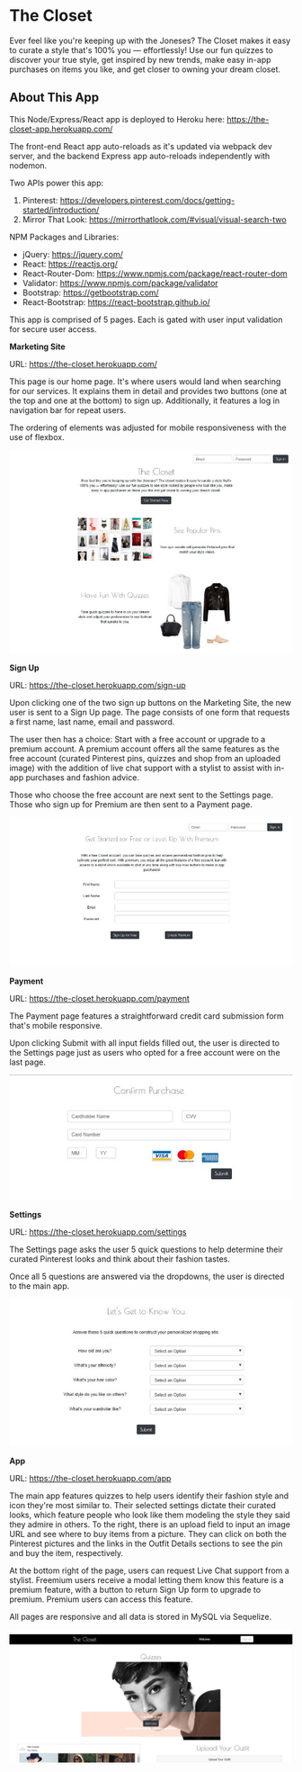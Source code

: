 # The Closet

Ever feel like you're keeping up with the Joneses? The Closet makes it easy to curate a style that's 100% you — effortlessly! Use our fun quizzes to discover your true style, get inspired by new trends, make easy in-app purchases on items you like, and get closer to owning your dream closet.

## About This App

This Node/Express/React app is deployed to Heroku here: https://the-closet-app.herokuapp.com/

The front-end React app auto-reloads as it's updated via webpack dev server, and the backend Express app auto-reloads independently with nodemon.

Two APIs power this app:
1. Pinterest: https://developers.pinterest.com/docs/getting-started/introduction/
2. Mirror That Look: https://mirrorthatlook.com/#visual/visual-search-two

NPM Packages and Libraries:
- jQuery: https://jquery.com/
- React: https://reactjs.org/
- React-Router-Dom: https://www.npmjs.com/package/react-router-dom
- Validator: https://www.npmjs.com/package/validator
- Bootstrap: https://getbootstrap.com/
- React-Bootstrap: https://react-bootstrap.github.io/

This app is comprised of 5 pages. Each is gated with user input validation for secure user access.

**Marketing Site**

URL: https://the-closet.herokuapp.com/

This page is our home page. It's where users would land when searching for our services. It explains them in detail and provides two buttons (one at the top and one at the bottom) to sign up. Additionally, it features a log in navigation bar for repeat users.

The ordering of elements was adjusted for mobile responsiveness with the use of flexbox.

![alt text](https://github.com/andre2656/Closet/blob/master/client/public/images/marketingPage.JPG)

**Sign Up**

URL: https://the-closet.herokuapp.com/sign-up

Upon clicking one of the two sign up buttons on the Marketing Site, the new user is sent to a Sign Up page. The page consists of one form that requests a first name, last name, email and password.

The user then has a choice: Start with a free account or upgrade to a premium account. A premium account offers all the same features as the free account (curated Pinterest pins, quizzes and shop from an uploaded image) with the addition of live chat support with a stylist to assist with in-app purchases and fashion advice.

Those who choose the free account are next sent to the Settings page. Those who sign up for Premium are then sent to a Payment page.

![alt text](https://github.com/andre2656/Closet/blob/master/client/public/images/signOn.JPG)

**Payment**

URL: https://the-closet.herokuapp.com/payment

The Payment page features a straightforward credit card submission form that's mobile responsive. 

Upon clicking Submit with all input fields filled out, the user is directed to the Settings page just as users who opted for a free account were on the last page.

![alt text](https://github.com/andre2656/Closet/blob/master/client/public/images/payment.JPG)


**Settings**

URL: https://the-closet.herokuapp.com/settings

The Settings page asks the user 5 quick questions to help determine their curated Pinterest looks and think about their fashion tastes.

Once all 5 questions are answered via the dropdowns, the user is directed to the main app.

![alt text](https://github.com/andre2656/Closet/blob/master/client/public/images/settings.JPG)

**App**

URL: https://the-closet.herokuapp.com/app

The main app features quizzes to help users identify their fashion style and icon they're most similar to. Their selected settings dictate their curated looks, which feature people who look like them modeling the style they said they admire in others. To the right, there is an upload field to input an image URL and see where to buy items from a picture. They can click on both the Pinterest pictures and the links in the Outfit Details sections to see the pin and buy the item, respectively. 

At the bottom right of the page, users can request Live Chat support from a stylist. Freemium users receive a modal letting them know this feature is a premium feature, with a button to return Sign Up form to upgrade to premium. Premium users can access this feature.

All pages are responsive and all data is stored in MySQL via Sequelize.

![alt text](https://github.com/andre2656/Closet/blob/master/client/public/images/mainApp.JPG)
